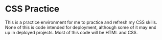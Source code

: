 # CSS Practice

This is a practice environment for me to practice and refresh my CSS skills. None of this is code intended for deployment, although some of it may end up in deployed projects. Most of this code will be HTML and CSS. 